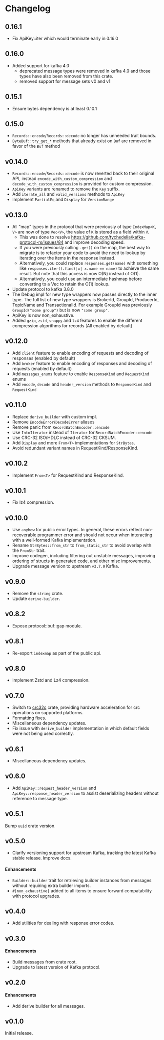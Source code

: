 # Changelog

## 0.16.1

- Fix ApiKey::iter which would terminate early in 0.16.0

## 0.16.0

- Added support for kafka 4.0
  - deprecated message types were removed in kafka 4.0 and those types have also been removed from this crate.
  - removed support for message sets v0 and v1

## 0.15.1

- Ensure bytes dependency is at least 0.10.1

## 0.15.0

- `Records::encode`/`Records::decode` no longer has unneeded trait bounds.
- `ByteBuf::try_get_*` methods that already exist on `Buf` are removed in favor of the `Buf` method

## v0.14.0

- `Records::encode`/`Records::decode` is now reverted back to their original API, instead `encode_with_custom_compression` and `decode_with_custom_compression` is provided for custom compression.
- `ApiKey` variants are renamed to remove the `Key` suffix.
- Add `iterate_all` and `valid_versions` methods to `ApiKey`
- Implement `PartialEq` and `Display` for `VersionRange`

## v0.13.0

- All "map" types in the protocol that were previously of type `IndexMap<K, V>` are now of type `Vec<V>`, the value of `K` is stored as a field within `V`.
  - This was done to resolve <https://github.com/tychedelia/kafka-protocol-rs/issues/84> and improve decoding speed.
  - If you were previously calling `.get()` on the map, the best way to migrate is to refactor your code to avoid the need to lookup by iterating over the items in the response instead.
  - Alternatively, you could replace `responses.get(name)` with something like `responses.iter().find(|x| x.name == name)` to achieve the same result. But note that this access is now O(N) instead of O(1).
  - Alternatively, you could use an intermediate hashmap before converting to a Vec to retain the O(1) lookup.
- Update protocol to kafka 3.8.0
- The Debug impl for new type wrappers now passes directly to the inner type.
  The full list of new type wrappers is BrokerId, GroupId, ProducerId, TopicName and TransactionalId.
  For example GroupId was previously `GroupId("some group")` but is now `"some group"`.
- ApiKey is now non_exhaustive.
- Added `gzip`, `zstd`, `snappy` and `lz4` features to enable the different compression algorithms for records (All enabled by default)

## v0.12.0

- Add `client` feature to enable encoding of requests and decoding of responses (enabled by default)
- Add `broker` feature to enable encoding of responses and decoding of requests (enabled by default)
- Add `messages_enums` feature to enable `ResponseKind` and `RequestKind` enums
- Add `encode`, `decode` and `header_version` methods to `ResponseKind` and `RequestKind`

## v0.11.0

- Replace `derive_builder` with custom impl.
- Remove `EncodeError`/`DecodeError` aliases
- Remove panic from `RecordBatchEncoder::encode`
- Use `IntoIterator` instead of `Iterator` for `RecordBatchEncoder::encode`
- Use CRC-32 ISO/HDLC instead of CRC-32 CKSUM.
- Add `Display` and more `From<T>` implementations for `StrBytes`.
- Avoid redundant variant names in RequestKind/ResponseKind.

## v0.10.2

- Implement `From<T>` for RequestKind and ResponseKind.

## v0.10.1

- Fix lz4 compression.

## v0.10.0

- Use `anyhow` for public error types. In general, these errors reflect non-recoverable programmer error and
should not occur when interacting with a well-formed Kafka implementation.
- Rename `StrBytes::from_str` to `from_static_str` to avoid overlap with the `FromStr` trait.
- Improve codegen, including filtering out unstable messages, improving ordering of structs in generated code,
and other misc improvements.
- Upgrade message version to upstream `v3.7.0` Kafka.

## v0.9.0

- Remove the `string` crate.
- Update `derive-builder`.

## v0.8.2

- Expose protocol::buf::gap module.

## v0.8.1

- Re-export `indexmap` as part of the public api.

## v0.8.0

- Implement Zstd and Lz4 compression.

## v0.7.0

- Switch to [crc32c](https://crates.io/crates/crc32c) crate, providing hardware acceleration for crc operations
on supported platforms.
- Formatting fixes.
- Miscellaneous dependency updates.
- Fix issue with `derive_builder` implementation in which default fields were not being used correctly.

## v0.6.1

- Miscellaneous dependency updates.

## v0.6.0

- Add `ApiKey::request_header_version` and `ApiKey::response_header_version` to assist deserializing
headers without reference to message type.

## v0.5.1

Bump `uuid` crate version.

## v0.5.0

- Clarify versioning support for upstream Kafka, tracking the latest Kafka
stable release. Improve docs.

#### Enhancements

- `Builder::builder` trait for retrieving builder instances from messages
without requiring extra builder imports.
- `#[non_exhaustive]` added to all items to ensure forward compatability
with protocol upgrades.

## v0.4.0

- Add utilities for dealing with response error codes.

## v0.3.0

#### Enhancements

- Build messages from crate root.
- Upgrade to latest version of Kafka protocol.

## v0.2.0

#### Enhancements

- Add derive builder for all messages.

## v0.1.0

Initial release.
